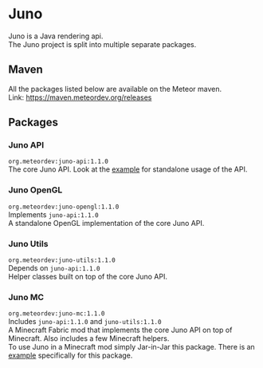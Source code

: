 # Juno
Juno is a Java rendering api.  
The Juno project is split into multiple separate packages.

## Maven
All the packages listed below are available on the Meteor maven.  
Link: https://maven.meteordev.org/releases

## Packages

### Juno API
`org.meteordev:juno-api:1.1.0`  
The core Juno API.
Look at the [example](https://github.com/MeteorDevelopment/juno/tree/master/example) for standalone usage of the API.

### Juno OpenGL
`org.meteordev:juno-opengl:1.1.0`  
Implements `juno-api:1.1.0`  
A standalone OpenGL implementation of the core Juno API.

### Juno Utils
`org.meteordev:juno-utils:1.1.0`  
Depends on `juno-api:1.1.0`  
Helper classes built on top of the core Juno API.

### Juno MC
`org.meteordev:juno-mc:1.1.0`  
Includes `juno-api:1.1.0` and `juno-utils:1.1.0`  
A Minecraft Fabric mod that implements the core Juno API on top of Minecraft. Also includes a few Minecraft helpers.  
To use Juno in a Minecraft mod simply Jar-in-Jar this package.
There is an [example](https://github.com/MeteorDevelopment/juno/tree/master/juno-mc/example) specifically for this package.